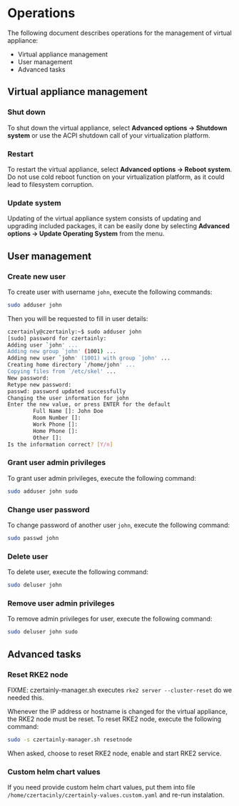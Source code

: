# Operations

The following document describes operations for the management of virtual appliance:
- Virtual appliance management
- User management
- Advanced tasks

## Virtual appliance management

### Shut down

To shut down the virtual appliance, select **Advanced options -> Shutdown system** or use the ACPI shutdown call of your virtualization platform.

### Restart

To restart the virtual appliance, select **Advanced options -> Reboot system**. Do not use cold reboot function on your virtualization platform, as it could lead to filesystem corruption.

### Update system

Updating of the virtual appliance system consists of updating and upgrading included packages, it can be easily done by selecting **Advanced options -> Update Operating System** from the menu.

## User management

### Create new user

To create user with username `john`, execute the following commands:
```bash
sudo adduser john
```

Then you will be requested to fill in user details:
```bash
czertainly@czertainly:~$ sudo adduser john
[sudo] password for czertainly:
Adding user `john' ...
Adding new group `john' (1001) ...
Adding new user `john' (1001) with group `john' ...
Creating home directory `/home/john' ...
Copying files from `/etc/skel' ...
New password:
Retype new password:
passwd: password updated successfully
Changing the user information for john
Enter the new value, or press ENTER for the default
        Full Name []: John Doe
        Room Number []:
        Work Phone []:
        Home Phone []:
        Other []:
Is the information correct? [Y/n]
```

### Grant user admin privileges

To grant user admin privileges, execute the following command:
```bash
sudo adduser john sudo
```

### Change user password

To change password of another user `john`, execute the following command:
```bash
sudo passwd john
```

### Delete user

To delete user, execute the following command:
```bash
sudo deluser john
```

### Remove user admin privileges

To remove admin privileges for user, execute the following command:
```bash
sudo deluser john sudo
```

## Advanced tasks

### Reset RKE2 node

FIXME: czertainly-manager.sh executes `rke2 server --cluster-reset` do we needed this.

Whenever the IP address or hostname is changed for the virtual appliance, the RKE2 node must be reset.
To reset RKE2 node, execute the following command:
```bash
sudo -s czertainly-manager.sh resetnode
```

When asked, choose to reset RKE2 node, enable and start RKE2 service.

### Custom helm chart values

If you need provide custom helm chart values, put them into file `/home/czertacinly/czertainly-values.custom.yaml` and re-run instalation.
